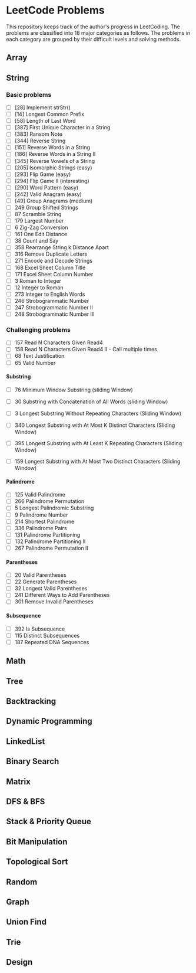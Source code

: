 # LeetCode Problems

This repository keeps track of the author's progress in LeetCoding.
The problems are classified into 18 major categories as follows. The problems in each category are grouped by their difficult levels and solving methods.  

## Array

## String

### Basic problems
- [ ] [28] Implement strStr()		
- [ ] [14] Longest Common Prefix		
- [ ] [58] Length of Last Word		
- [ ] [387] First Unique Character in a String		
- [ ] [383]	Ransom Note		
- [ ] [344]	Reverse String		
- [ ] [151]	Reverse Words in a String		
- [ ] [186]	Reverse Words in a String II		
- [ ] [345]	Reverse Vowels of a String			
- [ ] [205]	Isomorphic Strings (easy)
- [ ] [293]	Flip Game	(easy)
- [ ] [294]	Flip Game II (interesting)
- [ ] [290]	Word Pattern (easy)
- [ ] [242]	Valid Anagram (easy)		
- [ ] [49] Group Anagrams (medium)	
- [ ] 249	Group Shifted Strings		
- [ ] 87	Scramble String		
- [ ] 179	Largest Number
- [ ] 6	Zig-Zag Conversion
- [ ] 161	One Edit Distance		
- [ ] 38	Count and Say		
- [ ] 358	Rearrange String k Distance Apart		
- [ ] 316	Remove Duplicate Letters		
- [ ] 271	Encode and Decode Strings		
- [ ]  168	Excel Sheet Column Title		
- [ ]  171	Excel Sheet Column Number		
- [ ]  3	Roman to Integer		
- [ ]  12	Integer to Roman		
- [ ]  273 Integer to English Words		
- [ ] 246	Strobogrammatic Number		
- [ ] 247	Strobogrammatic Number II		
- [ ] 248	Strobogrammatic Number III

### Challenging problems 		
- [ ] 157	Read N Characters Given Read4		
- [ ] 158	Read N Characters Given Read4 II - Call multiple times		
- [ ] 68 Text Justification		
- [ ] 65 Valid Number

#### Substring			
- [ ] 76 Minimum Window Substring (sliding Window)
- [ ] 30 Substring with Concatenation of All Words (sliding Window)
- [ ] 3	Longest Substring Without Repeating Characters		(Sliding Window)
- [ ] 340	Longest Substring with At Most K Distinct Characters (Sliding Window)
- [ ] 395	Longest Substring with At Least K Repeating Characters (Sliding Window)
- [ ] 159	Longest Substring with At Most Two Distinct Characters (Sliding Window)


#### Palindrome			
- [ ] 125	Valid Palindrome		
- [ ] 266	Palindrome Permutation		
- [ ] 5	Longest Palindromic Substring		
- [ ] 9	Palindrome Number		
- [ ] 214	Shortest Palindrome		
- [ ] 336	Palindrome Pairs		
- [ ] 131	Palindrome Partitioning		
- [ ] 132	Palindrome Partitioning II		
- [ ] 267	Palindrome Permutation II		

#### Parentheses			
- [ ] 20	Valid Parentheses		
- [ ] 22	Generate Parentheses		
- [ ] 32	Longest Valid Parentheses		
- [ ] 241	Different Ways to Add Parentheses		
- [ ] 301	Remove Invalid Parentheses

#### Subsequence			
- [ ] 392	Is Subsequence		
- [ ] 115	Distinct Subsequences		
- [ ] 187	Repeated DNA Sequences

## Math

## Tree

## Backtracking

## Dynamic Programming

## LinkedList

## Binary Search

## Matrix

## DFS & BFS

## Stack & Priority Queue

## Bit Manipulation

## Topological Sort

## Random

## Graph

## Union Find

## Trie

## Design
